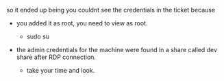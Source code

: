 so it ended up being you couldnt see the credentials in the ticket because 
* you added it as root, you need to view as root.
	* sudo su

* the admin credentials for the machine were found in a share called dev share after RDP connection.
	* take your time and look.